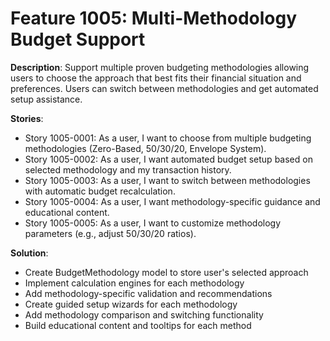 # Feature 1005: Multi-Methodology Budget Support

**Description**: Support multiple proven budgeting methodologies allowing users to choose the approach that best fits their financial situation and preferences. Users can switch between methodologies and get automated setup assistance.

**Stories**:
- Story 1005-0001: As a user, I want to choose from multiple budgeting methodologies (Zero-Based, 50/30/20, Envelope System).
- Story 1005-0002: As a user, I want automated budget setup based on selected methodology and my transaction history.
- Story 1005-0003: As a user, I want to switch between methodologies with automatic budget recalculation.
- Story 1005-0004: As a user, I want methodology-specific guidance and educational content.
- Story 1005-0005: As a user, I want to customize methodology parameters (e.g., adjust 50/30/20 ratios).

**Solution**:
- Create BudgetMethodology model to store user's selected approach
- Implement calculation engines for each methodology
- Add methodology-specific validation and recommendations
- Create guided setup wizards for each methodology
- Add methodology comparison and switching functionality
- Build educational content and tooltips for each method
